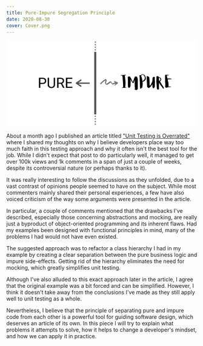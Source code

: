 ```yaml
---
title: Pure-Impure Segregation Principle
date: 2020-08-30
cover: Cover.png
---
```


![cover](Cover.png)

About a month ago I published an article titled ["Unit Testing is Overrated"](/blog/unit-testing-is-overrated) where I shared my thoughts on why I believe developers place way too much faith in this testing approach and why it often isn't the best tool for the job. While I didn't expect that post to do particularly well, it managed to get over 100k views and 1k comments in a span of just a couple of weeks, despite its controversial nature (or perhaps thanks to it).

It was really interesting to follow the discussions as they unfolded, due to a vast contrast of opinions people seemed to have on the subject. While most commenters mainly shared their personal experiences, a few have also voiced criticism of the way some arguments were presented in the article.

In particular, a couple of comments mentioned that the drawbacks I've described, especially those concerning abstractions and mocking, are really just a byproduct of object-oriented programming and its inherent flaws. Had my examples been designed with functional principles in mind, many of the problems I had would not have even existed.

The suggested approach was to refactor a class hierarchy I had in my example by creating a clear separation between the pure business logic and impure side-effects. Getting rid of the hierarchy eliminates the need for mocking, which greatly simplifies unit testing.

Although I've also alluded to this exact approach later in the article, I agree that the original example was a bit forced and can be simplified. However, I think it doesn't take away from the conclusions I've made as they still apply well to unit testing as a whole.

Nevertheless, I believe that the principle of separating pure and impure code from each other is a powerful tool for guiding software design, which deserves an article of its own. In this piece I will try to explain what problems it attempts to solve, how it helps to change a developer's mindset, and how we can apply it in practice.

